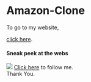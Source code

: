 # Amazon-Clone
To go to my website,  <p> <a href="https://simranspatel.github.io/Amazon-Clone/">click here</a>.</p>
<h4>Sneak peek at the webs</h4>

<img src="https://i.imgur.com/xbbz8LL.png" >
 <a href="https://github.com/simranspatel/">Click here</a> to follow me. <br>Thank You.
